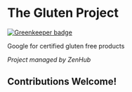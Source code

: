 # The Gluten Project

[![Greenkeeper badge](https://badges.greenkeeper.io/BeeDesignLLC/GlutenProject.com.svg)](https://greenkeeper.io/)

Google for certified gluten free products


*Project managed by ZenHub*


## Contributions Welcome!
